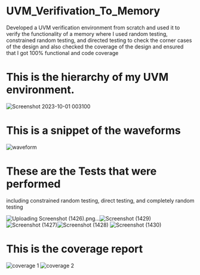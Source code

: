 # UVM_Verifivation_To_Memory
Developed a UVM verification environment from scratch and used it to verify the functionality of a memory where I used random testing, constrained random testing, and directed testing to check the corner cases of the design and also checked the coverage of the design and ensured that I got 100% functional and code coverage

# This is the hierarchy of my UVM environment.
![Screenshot 2023-10-01 003100](https://github.com/YoussefMekawy/UVM_Verifivation_To_Memory/assets/102920455/c6228626-dfe0-49b0-9ec0-9f02d522f2ba)

# This is a snippet of the waveforms
![waveform](https://github.com/YoussefMekawy/UVM_Verifivation_To_Memory/assets/102920455/31a380c1-49aa-4ce3-93c5-4309a947d170)

# These are the Tests that were performed
including constrained random testing, direct testing, and completely random testing

![Uploading Screenshot (1426).png…]()![Screenshot (1429)](https://github.com/YoussefMekawy/UVM_Verifivation_To_Memory/assets/102920455/aafec173-99e8-4041-8416-59595616b1f5)
![Screenshot (1427)](https://github.com/YoussefMekawy/UVM_Verifivation_To_Memory/assets/102920455/89c57721-7984-4fe1-a32e-06cc1a2acc02)![Screenshot (1428)](https://github.com/YoussefMekawy/UVM_Verifivation_To_Memory/assets/102920455/f415eab8-7848-4a3b-897e-dc40372cc8c3)
![Screenshot (1430)](https://github.com/YoussefMekawy/UVM_Verifivation_To_Memory/assets/102920455/4237c159-7b37-456b-86f1-e16430bd8a96)



# This is the coverage report

![coverage 1](https://github.com/YoussefMekawy/UVM_Verifivation_To_Memory/assets/102920455/0b04c375-9901-490d-9b5b-af3cc0490535)
![coverage 2](https://github.com/YoussefMekawy/UVM_Verifivation_To_Memory/assets/102920455/1b147d7e-03e6-4421-971d-a7ee4af361a7)


